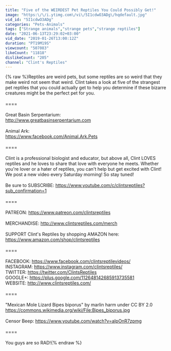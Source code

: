 ```yaml
---
title: "Five of the WEIRDEST Pet Reptiles You Could Possibly Get!"
image: "https:\/\/i.ytimg.com\/vi\/5I1cdwO3ADg\/hqdefault.jpg"
vid_id: "5I1cdwO3ADg"
categories: "Pets-Animals"
tags: ["Strange animals","strange pets","strange reptiles"]
date: "2021-06-13T23:29:02+03:00"
vid_date: "2019-01-26T13:00:12Z"
duration: "PT19M19S"
viewcount: "507083"
likeCount: "11818"
dislikeCount: "205"
channel: "Clint's Reptiles"
---
```

{% raw %}Reptiles are weird pets, but some reptiles are so weird that they make weird not seem that weird. Clint takes a look at five of the strangest pet reptiles that you could actually get to help you determine if these bizarre creatures might be the perfect pet for you. <br /><br />====<br /><br />Great Basin Serpentarium:<br /><a rel="nofollow" target="blank" href="http://www.greatbasinserpentarium.com">http://www.greatbasinserpentarium.com</a><br /><br />Animal Ark:<br /><a rel="nofollow" target="blank" href="https://www.facebook.com/Animal.Ark.Pets">https://www.facebook.com/Animal.Ark.Pets</a><br /><br />====<br /><br />Clint is a professional biologist and educator, but above all, Clint LOVES reptiles and he loves to share that love with everyone he meets. Whether you're lover or a hater of reptiles, you can't help but get excited with Clint!<br />We post a new video every Saturday morning! So stay tuned!<br /><br />Be sure to SUBSCRIBE:   <a rel="nofollow" target="blank" href="https://www.youtube.com/c/clintsreptiles?sub_confirmation=1">https://www.youtube.com/c/clintsreptiles?sub_confirmation=1</a><br /><br />====<br /><br />PATREON:   <a rel="nofollow" target="blank" href="https://www.patreon.com/clintsreptiles">https://www.patreon.com/clintsreptiles</a><br /><br />MERCHANDISE:   <a rel="nofollow" target="blank" href="http://www.clintsreptiles.com/merch">http://www.clintsreptiles.com/merch</a><br /><br />SUPPORT Clint's Reptiles by shopping AMAZON here: <a rel="nofollow" target="blank" href="https://www.amazon.com/shop/clintsreptiles">https://www.amazon.com/shop/clintsreptiles</a><br /><br />====<br /><br />FACEBOOK:   <a rel="nofollow" target="blank" href="https://www.facebook.com/clintsreptilevideos/">https://www.facebook.com/clintsreptilevideos/</a><br />INSTAGRAM:   <a rel="nofollow" target="blank" href="https://www.instagram.com/clintsreptiles/">https://www.instagram.com/clintsreptiles/</a><br />TWITTER:   <a rel="nofollow" target="blank" href="https://twitter.com/ClintsReptiles">https://twitter.com/ClintsReptiles</a><br />GOOGLE+:   <a rel="nofollow" target="blank" href="https://plus.google.com/112648142685913735581">https://plus.google.com/112648142685913735581</a><br />WEBSITE:   <a rel="nofollow" target="blank" href="http://www.clintsreptiles.com/">http://www.clintsreptiles.com/</a><br /><br />====<br /><br />&quot;Mexican Mole Lizard Bipes biporus&quot; by marlin harm under CC BY 2.0 <a rel="nofollow" target="blank" href="https://commons.wikimedia.org/wiki/File:Bipes_biporus.jpg">https://commons.wikimedia.org/wiki/File:Bipes_biporus.jpg</a><br /><br />Censor Beep: <a rel="nofollow" target="blank" href="https://www.youtube.com/watch?v=aIpOnR7zpmg">https://www.youtube.com/watch?v=aIpOnR7zpmg</a><br /><br />====<br /><br />You guys are so RAD!{% endraw %}
